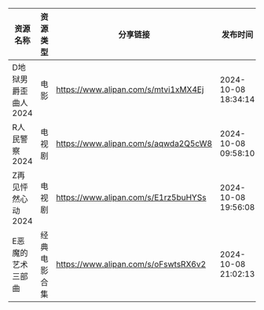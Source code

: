| 资源名称         | 资源类型   | 分享链接                                 | 发布时间                |
| ------------ | ------ | ------------------------------------ | ------------------- |
| D地狱男爵歪曲人2024 | 电影     | https://www.alipan.com/s/mtvi1xMX4Ej | 2024-10-08 18:34:14 |
| R人民警察2024    | 电视剧    | https://www.alipan.com/s/aqwda2Q5cW8 | 2024-10-08 09:58:10 |
| Z再见怦然心动2024  | 电视剧    | https://www.alipan.com/s/E1rz5buHYSs | 2024-10-08 19:56:08 |
| E恶魔的艺术三部曲    | 经典电影合集 | https://www.alipan.com/s/oFswtsRX6v2 | 2024-10-08 21:02:13 |
